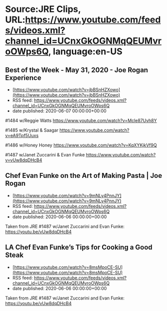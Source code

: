# Source:JRE Clips, URL:https://www.youtube.com/feeds/videos.xml?channel_id=UCnxGkOGNMqQEUMvroOWps6Q, language:en-US

## Best of the Week - May 31, 2020 - Joe Rogan Experience
 - [https://www.youtube.com/watch?v=jbBSnHZXowo](https://www.youtube.com/watch?v=jbBSnHZXowo)
 - RSS feed: https://www.youtube.com/feeds/videos.xml?channel_id=UCnxGkOGNMqQEUMvroOWps6Q
 - date published: 2020-06-07 00:00:00+00:00

#1484 w/Reggie Watts
https://www.youtube.com/watch?v=Mcle87Uvh8Y

#1485 w/Krystal & Saagar
https://www.youtube.com/watch?v=eA9Tpf5Uuxs

#1486 w/Honey Honey
https://www.youtube.com/watch?v=KqXYKjkVf9Q

#1487 w/Janet Zuccarini & Evan Funke
https://www.youtube.com/watch?v=vUw8dqDHcB4

## Chef Evan Funke on the Art of Making Pasta | Joe Rogan
 - [https://www.youtube.com/watch?v=9mNLy4PnnJY](https://www.youtube.com/watch?v=9mNLy4PnnJY)
 - RSS feed: https://www.youtube.com/feeds/videos.xml?channel_id=UCnxGkOGNMqQEUMvroOWps6Q
 - date published: 2020-06-06 00:00:00+00:00

Taken from JRE #1487 w/Janet Zuccarini and Evan Funke:
https://youtu.be/vUw8dqDHcB4

## LA Chef Evan Funke’s Tips for Cooking a Good Steak
 - [https://www.youtube.com/watch?v=8msMpoCE-SU](https://www.youtube.com/watch?v=8msMpoCE-SU)
 - RSS feed: https://www.youtube.com/feeds/videos.xml?channel_id=UCnxGkOGNMqQEUMvroOWps6Q
 - date published: 2020-06-06 00:00:00+00:00

Taken from JRE #1487 w/Janet Zuccarini and Evan Funke: https://youtu.be/vUw8dqDHcB4

